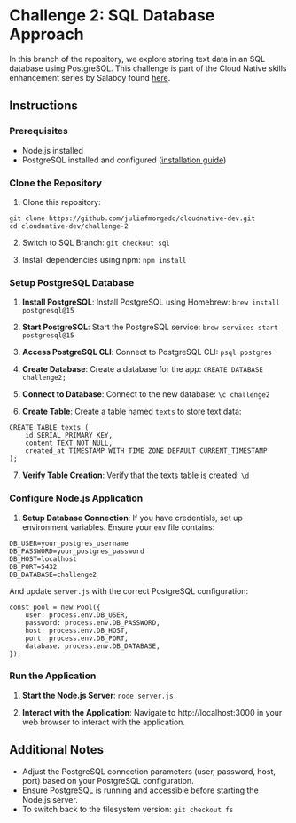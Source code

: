 # Challenge 2: SQL Database Approach

In this branch of the repository, we explore storing text data in an SQL database using PostgreSQL. This challenge is part of the Cloud Native skills enhancement series by Salaboy found [here](https://github.com/salaboy/cloud-native-dev/tree/main).


## Instructions

### Prerequisites
- Node.js installed
- PostgreSQL installed and configured ([installation guide](https://www.postgresqltutorial.com/postgresql-getting-started/install-postgresql/))

### Clone the Repository
1. Clone this repository:

```
git clone https://github.com/juliafmorgado/cloudnative-dev.git
cd cloudnative-dev/challenge-2
```

2. Switch to SQL Branch: `git checkout sql`

3. Install dependencies using npm: `npm install`

### Setup PostgreSQL Database
1. **Install PostgreSQL**: 
Install PostgreSQL using Homebrew: `brew install postgresql@15`

2. **Start PostgreSQL**:
Start the PostgreSQL service: `brew services start postgresql@15`

3. **Access PostgreSQL CLI**: 
Connect to PostgreSQL CLI: `psql postgres`

4. **Create Database**: 
Create a database for the app: `CREATE DATABASE challenge2;`

5. **Connect to Database**: 
Connect to the new database: `\c challenge2`

6. **Create Table**: 
Create a table named `texts` to store text data:

```
CREATE TABLE texts (
    id SERIAL PRIMARY KEY,
    content TEXT NOT NULL,
    created_at TIMESTAMP WITH TIME ZONE DEFAULT CURRENT_TIMESTAMP
);
```

7. **Verify Table Creation**: 
Verify that the texts table is created: `\d`

### Configure Node.js Application
1. **Setup Database Connection**: 
If you have credentials, set up environment variables. Ensure your `env` file contains:

```
DB_USER=your_postgres_username
DB_PASSWORD=your_postgres_password
DB_HOST=localhost
DB_PORT=5432
DB_DATABASE=challenge2
```

And update `server.js` with the correct PostgreSQL configuration:
```
const pool = new Pool({
    user: process.env.DB_USER,
    password: process.env.DB_PASSWORD,
    host: process.env.DB_HOST,
    port: process.env.DB_PORT,
    database: process.env.DB_DATABASE,
});
```

### Run the Application
1. **Start the Node.js Server**: `node server.js`

2. **Interact with the Application**: Navigate to http://localhost:3000 in your web browser to interact with the application.

## Additional Notes
- Adjust the PostgreSQL connection parameters (user, password, host, port) based on your PostgreSQL configuration.
- Ensure PostgreSQL is running and accessible before starting the Node.js server.
- To switch back to the filesystem version: `git checkout fs`